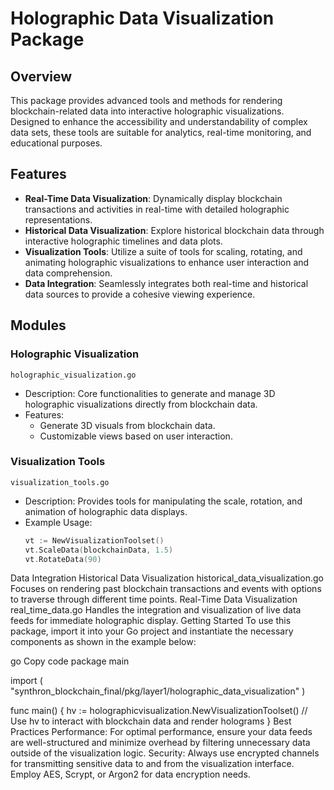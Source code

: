 # Holographic Data Visualization Package

## Overview
This package provides advanced tools and methods for rendering blockchain-related data into interactive holographic visualizations. Designed to enhance the accessibility and understandability of complex data sets, these tools are suitable for analytics, real-time monitoring, and educational purposes.

## Features
- **Real-Time Data Visualization**: Dynamically display blockchain transactions and activities in real-time with detailed holographic representations.
- **Historical Data Visualization**: Explore historical blockchain data through interactive holographic timelines and data plots.
- **Visualization Tools**: Utilize a suite of tools for scaling, rotating, and animating holographic visualizations to enhance user interaction and data comprehension.
- **Data Integration**: Seamlessly integrates both real-time and historical data sources to provide a cohesive viewing experience.

## Modules

### Holographic Visualization
`holographic_visualization.go`
- Description: Core functionalities to generate and manage 3D holographic visualizations directly from blockchain data.
- Features:
  - Generate 3D visuals from blockchain data.
  - Customizable views based on user interaction.

### Visualization Tools
`visualization_tools.go`
- Description: Provides tools for manipulating the scale, rotation, and animation of holographic data displays.
- Example Usage: 
  ```go
  vt := NewVisualizationToolset()
  vt.ScaleData(blockchainData, 1.5)
  vt.RotateData(90)

Data Integration
Historical Data Visualization
historical_data_visualization.go
Focuses on rendering past blockchain transactions and events with options to traverse through different time points.
Real-Time Data Visualization
real_time_data.go
Handles the integration and visualization of live data feeds for immediate holographic display.
Getting Started
To use this package, import it into your Go project and instantiate the necessary components as shown in the example below:

go
Copy code
package main

import (
  "synthron_blockchain_final/pkg/layer1/holographic_data_visualization"
)

func main() {
  hv := holographicvisualization.NewVisualizationToolset()
  // Use hv to interact with blockchain data and render holograms
}
Best Practices
Performance: For optimal performance, ensure your data feeds are well-structured and minimize overhead by filtering unnecessary data outside of the visualization logic.
Security: Always use encrypted channels for transmitting sensitive data to and from the visualization interface. Employ AES, Scrypt, or Argon2 for data encryption needs.
